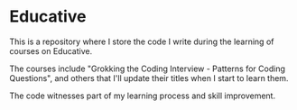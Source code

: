 # Educative
This is a repository where I store the code I write during the learning of courses on Educative.

The courses include "Grokking the Coding Interview - Patterns for Coding Questions", and others that I'll update their titles when I start to learn them.

The code witnesses part of my learning process and skill improvement.

